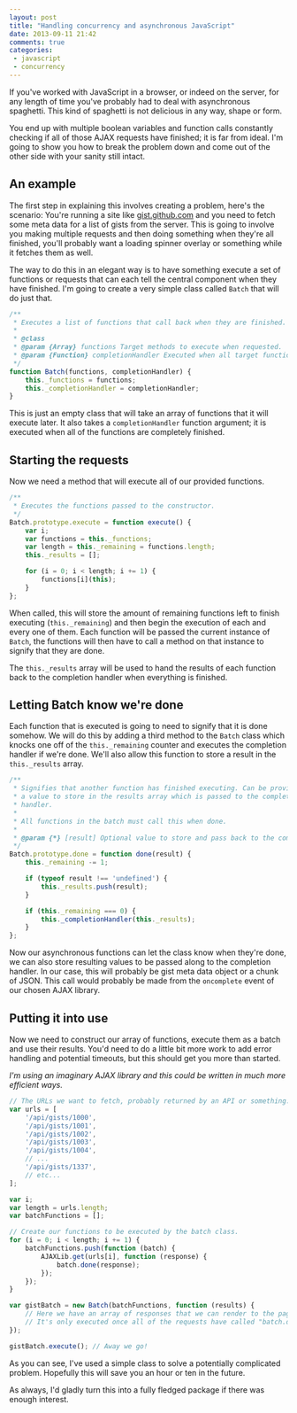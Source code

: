 ```yaml
---
layout: post
title: "Handling concurrency and asynchronous JavaScript"
date: 2013-09-11 21:42
comments: true
categories:
 - javascript
 - concurrency
---
```


If you've worked with JavaScript in a browser, or indeed on the server, for any length of time you've probably had to deal with asynchronous spaghetti. This kind of spaghetti is not delicious in any way, shape or form.

You end up with multiple boolean variables and function calls constantly checking if all of those AJAX requests have finished; it is far from ideal. I'm going to show you how to break the problem down and come out of the other side with your sanity still intact.

<!-- more -->

## An example

The first step in explaining this involves creating a problem, here's the scenario: You're running a site like [gist.github.com][] and you need to fetch some meta data for a list of gists from the server. This is going to involve you making multiple requests and then doing something when they're all finished, you'll probably want a loading spinner overlay or something while it fetches them as well.

The way to do this in an elegant way is to have something execute a set of functions or requests that can each tell the central component when they have finished. I'm going to create a very simple class called `Batch` that will do just that.

```javascript
/**
 * Executes a list of functions that call back when they are finished.
 *
 * @class
 * @param {Array} functions Target methods to execute when requested.
 * @param {Function} completionHandler Executed when all target functions are finished.
 */
function Batch(functions, completionHandler) {
	this._functions = functions;
	this._completionHandler = completionHandler;
}
```

This is just an empty class that will take an array of functions that it will execute later. It also takes a `completionHandler` function argument; it is executed when all of the functions are completely finished.

## Starting the requests

Now we need a method that will execute all of our provided functions.

```javascript
/**
 * Executes the functions passed to the constructor.
 */
Batch.prototype.execute = function execute() {
	var i;
	var functions = this._functions;
	var length = this._remaining = functions.length;
	this._results = [];

	for (i = 0; i < length; i += 1) {
		functions[i](this);
	}
};
```

When called, this will store the amount of remaining functions left to finish executing (`this._remaining`) and then begin the execution of each and every one of them. Each function will be passed the current instance of `Batch`, the functions will then have to call a method on that instance to signify that they are done.

The `this._results` array will be used to hand the results of each function back to the completion handler when everything is finished.

## Letting Batch know we're done

Each function that is executed is going to need to signify that it is done somehow. We will do this by adding a third method to the `Batch` class which knocks one off of the `this._remaining` counter and executes the completion handler if we're done. We'll also allow this function to store a result in the `this._results` array.

```javascript
/**
 * Signifies that another function has finished executing. Can be provided with
 * a value to store in the results array which is passed to the completion
 * handler.
 *
 * All functions in the batch must call this when done.
 *
 * @param {*} [result] Optional value to store and pass back to the completion handler when done.
 */
Batch.prototype.done = function done(result) {
	this._remaining -= 1;

	if (typeof result !== 'undefined') {
		this._results.push(result);
	}

	if (this._remaining === 0) {
		this._completionHandler(this._results);
	}
};
```

Now our asynchronous functions can let the class know when they're done, we can also store resulting values to be passed along to the completion handler. In our case, this will probably be gist meta data object or a chunk of JSON. This call would probably be made from the `oncomplete` event of our chosen AJAX library.

## Putting it into use

Now we need to construct our array of functions, execute them as a batch and use their results. You'd need to do a little bit more work to add error handling and potential timeouts, but this should get you more than started.

*I'm using an imaginary AJAX library and this could be written in much more efficient ways.*

```javascript
// The URLs we want to fetch, probably returned by an API or something.
var urls = [
	'/api/gists/1000',
	'/api/gists/1001',
	'/api/gists/1002',
	'/api/gists/1003',
	'/api/gists/1004',
	// ...
	'/api/gists/1337',
	// etc...
];

var i;
var length = urls.length;
var batchFunctions = [];

// Create our functions to be executed by the batch class.
for (i = 0; i < length; i += 1) {
	batchFunctions.push(function (batch) {
		AJAXLib.get(urls[i], function (response) {
			batch.done(response);
		});
	});
}

var gistBatch = new Batch(batchFunctions, function (results) {
	// Here we have an array of responses that we can render to the page.
	// It's only executed once all of the requests have called "batch.done(...)".
});

gistBatch.execute(); // Away we go!
```

As you can see, I've used a simple class to solve a potentially complicated problem. Hopefully this will save you an hour or ten in the future.

As always, I'd gladly turn this into a fully fledged package if there was enough interest.

[gist.github.com]: https://gist.github.com/
